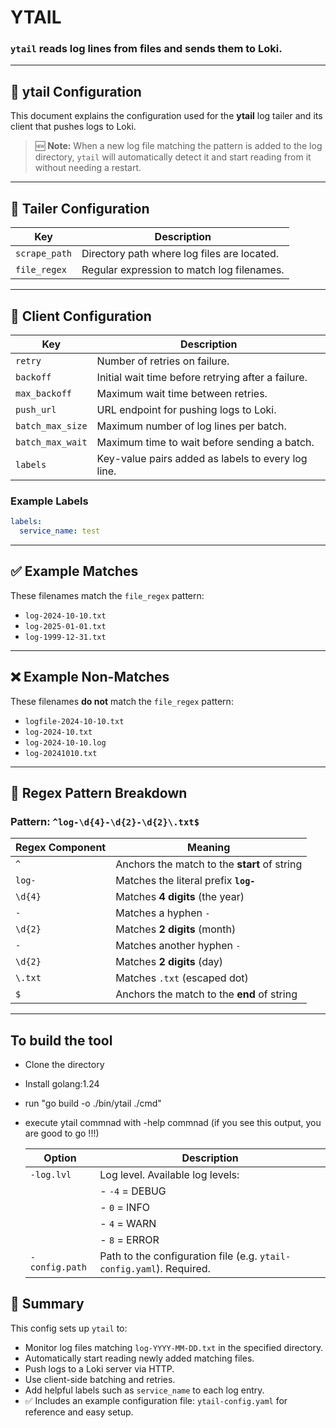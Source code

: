 
# YTAIL

### `ytail` reads log lines from files and sends them to Loki.

---

## 📁 ytail Configuration

This document explains the configuration used for the **ytail** log tailer and its client that pushes logs to Loki.

> 🆕 **Note:** When a new log file matching the pattern is added to the log directory, `ytail` will automatically detect it and start reading from it without needing a restart.

---

## 🐾 Tailer Configuration

| Key           | Description                                            |
|---------------|--------------------------------------------------------|
| `scrape_path` | Directory path where log files are located.           |
| `file_regex`  | Regular expression to match log filenames.            |

---

## 🔁 Client Configuration

| Key              | Description                                        |
|------------------|----------------------------------------------------|
| `retry`          | Number of retries on failure.                      |
| `backoff`        | Initial wait time before retrying after a failure. |
| `max_backoff`    | Maximum wait time between retries.                 |
| `push_url`       | URL endpoint for pushing logs to Loki.             |
| `batch_max_size` | Maximum number of log lines per batch.             |
| `batch_max_wait` | Maximum time to wait before sending a batch.       |
| `labels`         | Key-value pairs added as labels to every log line. |

### Example Labels
```yaml
labels:
  service_name: test
```

---

## ✅ Example Matches

These filenames match the `file_regex` pattern:

- `log-2024-10-10.txt`
- `log-2025-01-01.txt`
- `log-1999-12-31.txt`

---

## ❌ Example Non-Matches

These filenames **do not** match the `file_regex` pattern:

- `logfile-2024-10-10.txt`
- `log-2024-10.txt`
- `log-2024-10-10.log`
- `log-20241010.txt`

---

## 🧪 Regex Pattern Breakdown

### Pattern: `^log-\d{4}-\d{2}-\d{2}\.txt$`

| Regex Component | Meaning                                        |
|-----------------|------------------------------------------------|
| `^`             | Anchors the match to the **start** of string   |
| `log-`          | Matches the literal prefix **`log-`**          |
| `\d{4}`        | Matches **4 digits** (the year)                |
| `-`             | Matches a hyphen `-`                           |
| `\d{2}`        | Matches **2 digits** (month)                   |
| `-`             | Matches another hyphen `-`                     |
| `\d{2}`        | Matches **2 digits** (day)                     |
| `\.txt`        | Matches `.txt` (escaped dot)                   |
| `$`             | Anchors the match to the **end** of string     |

---
## To build the tool
* Clone the directory
* Install golang:1.24
* run "go build -o ./bin/ytail ./cmd"
* execute ytail commnad with -help commnad (if you see this output, you are good to go !!!)

  | Option         | Description                                                          |
  | -------------- | -------------------------------------------------------------------- |
  | `-log.lvl`     | Log level. Available log levels:                                     |
  |                | - `-4` = DEBUG                                                       |
  |                | - `0`  = INFO                                                        |
  |                | - `4`  = WARN                                                        |
  |                | - `8`  = ERROR                                                       |
  | `-config.path` | Path to the configuration file (e.g. `ytail-config.yaml`). Required. |


## 🏁 Summary

This config sets up `ytail` to:

- Monitor log files matching `log-YYYY-MM-DD.txt` in the specified directory.
- Automatically start reading newly added matching files.
- Push logs to a Loki server via HTTP.
- Use client-side batching and retries.
- Add helpful labels such as `service_name` to each log entry.
- ✅ Includes an example configuration file: `ytail-config.yaml` for reference and easy setup.




